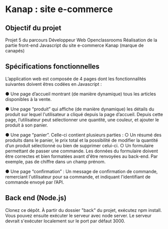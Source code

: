 # Kanap : site e-commerce
## Objectif du projet
Projet 5 du parcours Développeur Web Openclassrooms
Réalisation de la partie front-end Javascript du site e-commerce Kanap (marque de canapés)

## Spécifications fonctionnelles
L’application web est composée de 4 pages dont les fonctionnalités suivantes doivent êtres codées en Javascript :

● Une page d’accueil montrant (de manière dynamique) tous les articles disponibles à la vente.

● Une page “produit” qui affiche (de manière dynamique) les détails du produit sur lequel l'utilisateur a cliqué depuis la page d’accueil. Depuis cette page, l’utilisateur peut sélectionner une quantité, une couleur, et ajouter le produit à son panier.

● Une page “panier”. Celle-ci contient plusieurs parties : ○ Un résumé des produits dans le panier, le prix total et la possibilité de modifier la quantité d’un produit sélectionné ou bien de supprimer celui-ci. ○ Un formulaire permettant de passer une commande. Les données du formulaire doivent être correctes et bien formatées avant d'être renvoyées au back-end. Par exemple, pas de chiffre dans un champ prénom.

● Une page “confirmation” : Un message de confirmation de commande, remerciant l'utilisateur pour sa commande, et indiquant l'identifiant de commande envoyé par l’API.

## Back end (Node.js)
Clonez ce dépôt. À partir du dossier "back" du projet, exécutez npm install. 
Vous pouvez ensuite exécuter le serveur avec node server. 
Le serveur devrait s'exécuter localement sur le port par défaut 3000.

